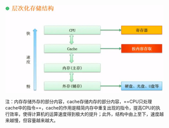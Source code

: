 ![img](img/webp)

注：内存存储外存的部分内容，cache存储内存的部分内容，==CPU只处理cache中的指令==，cache的作用是精简内存中重复出现的指令，提高CPU的执行效率，使得计算机的运算速度得到极大的提升；此外，结构中由上至下，速度越来越慢，但容量越来越大。